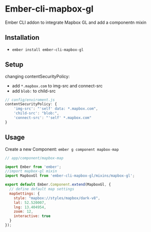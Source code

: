 # Ember-cli-mapbox-gl

Ember CLI addon to integrate Mapbox GL and add a componentn mixin

## Installation

* `ember install ember-cli-mapbox-gl`


## Setup

changing contentSecurityPolicy:
* add `*.mapbox.com` to img-src and connect-src
* add `blob:` to child-src

```js
// config/enviroment.js
contentSecurityPolicy: {
	'img-src': "'self' data: *.mapbox.com",
	'child-src': "blob:",
	'connect-src': "'self' *.mapbox.com"
}

```

## Usage

Create a new Component: `ember g component mapbox-map`

```js
// app/component/mapbox-map

import Ember from 'ember';
//import mapbox-gl mixin
import MapboxGl from 'ember-cli-mapbox-gl/mixins/mapbox-gl';

export default Ember.Component.extend(MapboxGl, {
  // define default map settings
  mapSettings: {
    style: "mapbox://styles/mapbox/dark-v8",
    lat: 52.520007,
    lng: 13.404954,
    zoom: 12,
    interactive: true
  }
});
```